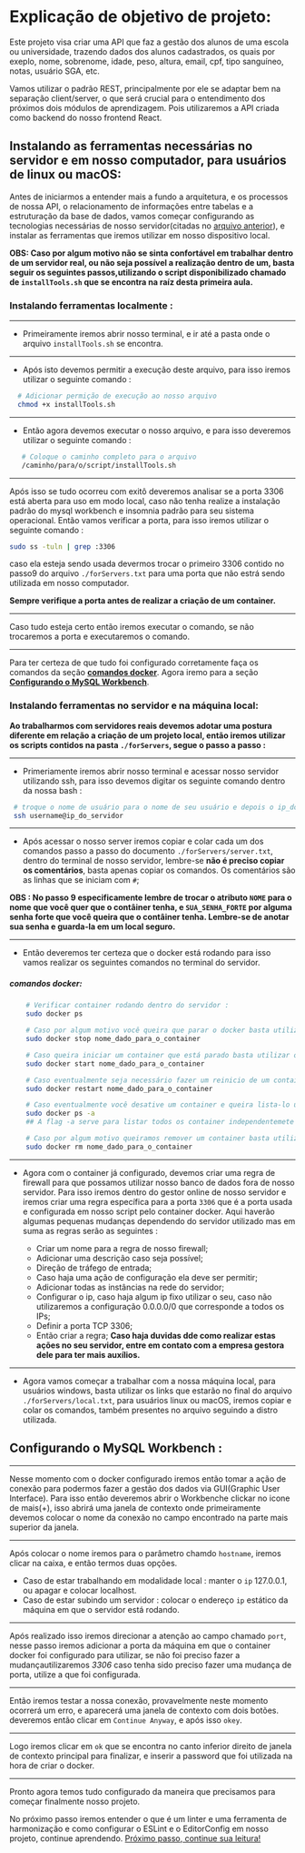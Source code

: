 # Explicação de objetivo de projeto:

Este projeto visa criar uma API que faz a gestão dos alunos de uma escola ou universidade, trazendo dados dos alunos cadastrados, os quais por exeplo, nome, sobrenome, idade, peso, altura, email, cpf, tipo sanguíneo, notas, usuário SGA, etc.

Vamos utilizar o padrão REST, principalmente por ele se adaptar bem na separação client/server, o que será crucial para o entendimento dos próximos dois módulos de aprendizagem. Pois utilizaremos a API criada como backend do nosso frontend React.

## Instalando as ferramentas necessárias no servidor e em nosso computador, para usuários de linux ou macOS:

Antes de iniciarmos a entender mais a fundo a arquitetura, e os processos de nossa API, o relacionamento de informações entre tabelas e a estruturação da base de dados, vamos começar configurando as tecnologias necessárias de nosso servidor(citadas no [arquivo anterior](./stack.md)), e instalar as ferramentas que iremos utilizar em nosso dispositivo local.

**OBS: Caso por algum motivo não se sinta confortável em trabalhar dentro de um servidor real, ou não seja possível a realização dentro de um, basta seguir os seguintes passos,utilizando o script disponibilizado chamado de `installTools.sh` que se encontra na raíz desta primeira aula.**

### Instalando ferramentas localmente :
---

 - Primeiramente iremos abrir nosso terminal, e ir até a pasta onde o arquivo `installTools.sh` se encontra.

---

 - Após isto devemos permitir a execução deste arquivo, para isso iremos utilizar o seguinte comando :

  ```bash
    # Adicionar permição de execução ao nosso arquivo
    chmod +x installTools.sh
  ```

---

 - Então agora devemos executar o nosso arquivo, e para isso deveremos utilizar o seguinte comando :

 ```bash
    # Coloque o caminho completo para o arquivo
    /caminho/para/o/script/installTools.sh
 ```

---

Após isso se tudo ocorreu com exitô deveremos analisar se a porta 3306 está aberta para uso em modo local, caso não tenha realize a instalação padrão do mysql workbench e insomnia padrão para seu sistema operacional. Então vamos verificar a porta, para isso iremos utilizar o seguinte comando :

```bash
sudo ss -tuln | grep :3306
```
caso ela esteja sendo usada devermos trocar o primeiro 3306 contido no passo9 do arquivo `./forServers.txt` para uma porta que não estrá sendo utilizada em nosso computador.

**Sempre verifique a porta antes de realizar a criação de um container.**

---

Caso tudo esteja certo então iremos executar o comando, se não trocaremos a porta e executaremos o comando.

---

Para ter certeza de que tudo foi configurado corretamente faça os comandos da seção [**comandos docker**](#comandos-docker).
Agora iremo para a seção [**Configurando o MySQL Workbench**](#configurando-o-mysql-workbench-).

### Instalando ferramentas no servidor e na máquina local:

**Ao trabalharmos com servidores reais devemos adotar uma postura diferente em relação a criação de um projeto local, então iremos utilizar os scripts contidos na pasta `./forServers`, segue o passo a passo :**

---

- Primeriamente iremos abrir nosso terminal e acessar nosso servidor utilizando ssh, para isso devemos digitar os seguinte comando dentro da nossa bash :

```bash
 # troque o nome de usuário para o nome de seu usuário e depois o ip_do_servidor pelo ip estático da máquina do servidor
 ssh username@ip_do_servidor
```
---

- Após acessar o nosso server iremos copiar e colar cada um dos comandos passo a passo do documento `./forServers/server.txt`, dentro do terminal de nosso servidor, lembre-se **não é preciso copiar os comentários**, basta apenas copiar os comandos. Os comentários são as linhas que se iniciam com `#`;

**OBS : No passo 9 especificamente lembre de trocar o atributo `NOME` para o nome que você quer que o contâiner tenha, e `SUA_SENHA_FORTE` por alguma senha forte que você queira que o contâiner tenha. Lembre-se de anotar sua senha e guarda-la em um local seguro.**

---

- Então deveremos ter certeza que o docker está rodando para isso vamos realizar os seguintes comandos no terminal do servidor.

##### comandos docker:
```bash
    # Verificar container rodando dentro do servidor :
    sudo docker ps

    # Caso por algum motivo você queira que parar o docker basta utilizar este comando, lembrando que deve ser utilizado o nome real do container, basta trocar o texto de exeplo nome_dado_para_o_container (isso vale para os próximos comandos) :
    sudo docker stop nome_dado_para_o_container

    # Caso queira iniciar um container que está parado basta utilizar o seguinte comando :
    sudo docker start nome_dado_para_o_container

    # Caso eventualmente seja necessário fazer um reinicio de um container ativo basta utilizar :
    sudo docker restart nome_dado_para_o_container

    # Caso eventualmente você desative um container e queira lista-lo utilizamos o comando :
    sudo docker ps -a
    ## A flag -a serve para listar todos os container independentemete se estão parados ou não;

    # Caso por algum motivo queiramos remover um container basta utilizar o seguinte comando depois de parar o container em questão :
    sudo docker rm nome_dado_para_o_container
```
---

- Agora com o container já configurado, devemos criar uma regra de firewall para que possamos utilizar nosso banco de dados fora de nosso servidor. Para isso iremos dentro do gestor online de nosso servidor e iremos criar uma regra específica para a porta `3306` que é a porta usada e configurada em nosso script pelo container docker. Aqui haverão algumas pequenas mudanças dependendo do servidor utilizado mas em suma as regras serão as seguintes :

    - Criar um nome para a regra de nosso firewall;
    - Adicionar uma descrição caso seja possível;
    - Direção de tráfego de entrada;
    - Caso haja uma ação de configuração ela deve ser permitir;
    - Adicionar todas as instâncias na rede do servidor;
    - Configurar o ip, caso haja algum ip fixo utilizar o seu, caso não utilizaremos a configuração 0.0.0.0/0 que corresponde a todos os IPs;
    - Definir a porta TCP 3306;
    - Então criar a regra;
    **Caso haja duvidas dde como realizar estas ações no seu servidor, entre em contato com a empresa gestora dele para ter mais auxílios.**

---

- Agora vamos começar a trabalhar com a nossa máquina local, para usuários windows, basta utilizar os links que estarão no final do arquivo `./forServers/local.txt`, para usuários linux ou macOS, iremos copiar e colar os comandos, também presentes no arquivo seguindo a distro utilizada.


## Configurando o MySQL Workbench :

---

Nesse momento com o docker configurado iremos então tomar a ação de conexão para podermos fazer a gestão dos dados via GUI(Graphic User Interface). Para isso então deveremos abrir o Workbenche clickar no icone de mais(+), isso abrirá uma janela de contexto onde primeiramente devemos colocar o nome da conexão no campo encontrado na parte mais superior da janela.

---

Após colocar o nome iremos para o parâmetro chamdo `hostname`, iremos clicar na caixa, e então termos duas opções.

- Caso de estar trabalhando em modalidade local :  manter o `ip` 127.0.0.1, ou apagar e colocar localhost.
- Caso de estar subindo um servidor : colocar o endereço `ip` estático da máquina em que o servidor está rodando.

---

Após realizado isso iremos direcionar a atenção ao campo chamado `port`, nesse passo iremos adicionar a porta da máquina em que o container docker foi configurado para utilizar, se não foi preciso fazer a mudançautilizaremos *3306* caso tenha sido preciso fazer uma mudança de porta, utilize a que foi configurada.

---

Então iremos testar a nossa conexão, provavelmente neste momento ocorrerá um erro, e aparecerá uma janela de contexto com dois botões. deveremos então clicar em `Continue Anyway`, e após isso `okey`.

---

Logo iremos clicar em `ok` que se encontra no canto inferior direito de janela de contexto principal para finalizar, e inserir a password que foi utilizada na hora de criar o docker.

---

Pronto agora temos tudo configurado da maneira que precisamos para começar finalmente nosso projeto.

No próximo passo iremos entender o que é um linter e uma ferramenta de harmonização e como configurar o ESLint e o EditorConfig em nosso projeto, continue aprendendo.
[Próximo passo, continue sua leitura!](../Aula_02/readme.md)

